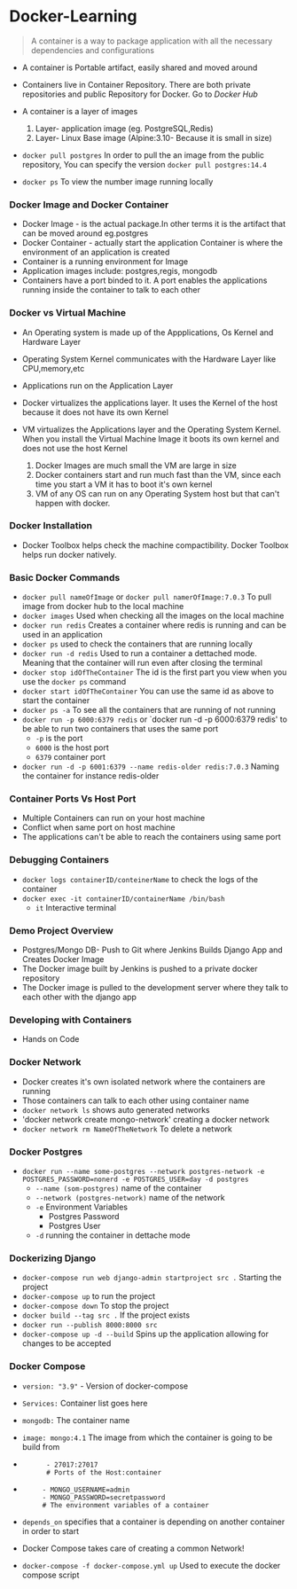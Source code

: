 # Docker-Learning

> A container is a way to package application with all the necessary dependencies and configurations

- A container is Portable artifact, easily shared and moved around
- Containers live in Container Repository. There are both private repositories and public Repository for Docker. Go to _Docker Hub_
- A container is a layer of images

  1. Layer- application image (eg. PostgreSQL,Redis)
  2. Layer- Linux Base image (Alpine:3.10- Because it is small in size)

- `docker pull postgres` In order to pull the an image from the public repository, You can specify the version `docker pull postgres:14.4`
- `docker ps` To view the number image running locally

### Docker Image and Docker Container

- Docker Image - is the actual package.In other terms it is the artifact that can be moved around eg.postgres
- Docker Container - actually start the application Container is where the environment of an application is created
- Container is a running environment for Image
- Application images include: postgres,regis, mongodb
- Containers have a port binded to it. A port enables the applications running inside the container to talk to each other

### Docker vs Virtual Machine

- An Operating system is made up of the Appplications, Os Kernel and Hardware Layer

- Operating System Kernel communicates with the Hardware Layer like CPU,memory,etc
- Applications run on the Application Layer
- Docker virtualizes the applications layer. It uses the Kernel of the host because it does not have its own Kernel
- VM virtualizes the Applications layer and the Operating System Kernel. When you install the Virtual Machine Image it boots its own kernel and does not use the host Kernel
  1. Docker Images are much small the VM are large in size
  2. Docker containers start and run much fast than the VM, since each time you start a VM it has to boot it's own kernel
  3. VM of any OS can run on any Operating System host but that can't happen with docker.

### Docker Installation

- Docker Toolbox helps check the machine compactibility. Docker Toolbox helps run docker natively.

### Basic Docker Commands

- `docker pull nameOfImage` or `docker pull namerOfImage:7.0.3` To pull image from docker hub to the local machine
- `docker images` Used when checking all the images on the local machine
- `docker run redis` Creates a container where redis is running and can be used in an application
- `docker ps` used to check the containers that are running locally
- `docker run -d redis` Used to run a container a dettached mode. Meaning that the container will run even after closing the terminal
- `docker stop idOfTheContainer` The id is the first part you view when you use the `docker ps` command
- `docker start idOfTheContainer` You can use the same id as above to start the container
- `docker ps -a` To see all the containers that are running of not running
- `docker run -p 6000:6379 redis` or `docker run -d -p 6000:6379 redis' to be able to run two containers that uses the same port
  - `-p` is the port
  - `6000` is the host port
  - `6379` container port
- `docker run -d -p 6001:6379 --name redis-older redis:7.0.3` Naming the container for instance redis-older

### Container Ports Vs Host Port

- Multiple Containers can run on your host machine
- Conflict when same port on host machine
- The applications can't be able to reach the containers using same port

### Debugging Containers

- `docker logs containerID/conteinerName` to check the logs of the container
- `docker exec -it containerID/containerName /bin/bash`
  - `it` Interactive terminal

### Demo Project Overview

- Postgres/Mongo DB- Push to Git where Jenkins Builds Django App and Creates Docker Image
- The Docker image built by Jenkins is pushed to a private docker repository
- The Docker image is pulled to the development server where they talk to each other with the django app

### Developing with Containers

- Hands on Code

### Docker Network

- Docker creates it's own isolated network where the containers are running
- Those containers can talk to each other using container name
- `docker network ls` shows auto generated networks
- 'docker network create mongo-network' creating a docker network
- `docker network rm NameOfTheNetwork` To delete a network

### Docker Postgres

- `docker run --name some-postgres --network postgres-network -e POSTGRES_PASSWORD=nonerd -e POSTGRES_USER=day -d postgres`
  - `--name (som-postgres)` name of the container
  - `--network (postgres-network)` name of the network
  - `-e` Environment Variables
    - Postgres Password
    - Postgres User
  - `-d` running the container in dettache mode

### Dockerizing Django

- `docker-compose run web django-admin startproject src .` Starting the project
- `docker-compose up` to run the project
- `docker-compose down` To stop the project
- `docker build --tag src .` If the project exists
- `docker run --publish 8000:8000 src`
- `docker-compose up -d --build` Spins up the application allowing for changes to be accepted

### Docker Compose

- `version: "3.9"` - Version of docker-compose
- `Services:` Container list goes here
- `mongodb:` The container name
- `image: mongo:4.1` The image from which the container is going to be build from

- ```ports:
        - 27017:27017
        # Ports of the Host:container
  ```

- ```environment:
       - MONGO_USERNAME=admin
       - MONGO_PASSWORD=secretpassword
       # The environment variables of a container
  ```

- `depends_on` specifies that a container is depending on another container in order to start
- Docker Compose takes care of creating a common Network!
- `docker-compose -f docker-compose.yml up` Used to execute the docker compose script
